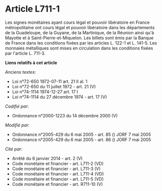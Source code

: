 # Article L711-1

Les signes monétaires ayant cours légal et pouvoir libératoire en France métropolitaine ont cours légal et pouvoir
libératoire dans les départements de la Guadeloupe, de la Guyane, de la Martinique, de la Réunion ainsi qu'à Mayotte et à
Saint-Pierre-et-Miquelon. Les billets sont émis par la Banque de France dans les conditions fixées par les articles L. 122-1
et L. 141-5. Les monnaies métalliques sont mises en circulation dans les conditions fixées par l'article L. 711-3.

**Liens relatifs à cet article**

_Anciens textes_:

  - Loi n°72-650 1972-07-11 art. 21 II al. 1
  - Loi n°72-650 du 11 juillet 1972 - art. 21 (V)
  - Loi n°74-1114 1974-12-27 art. 17 I
  - Loi n°74-1114 du 27 décembre 1974 - art. 17 (V)

_Codifié par_:

  - Ordonnance n°2000-1223 du 14 décembre 2000 (V)

_Modifié par_:

  - Ordonnance n°2005-429 du 6 mai 2005 - art. 85 () JORF 7 mai 2005
  - Ordonnance n°2005-429 du 6 mai 2005 - art. 86 () JORF 7 mai 2005

_Cité par_:

  - Arrêté du 6 janvier 2014 - art. 2 (V)
  - Code monétaire et financier - art. L711-2 (VD)
  - Code monétaire et financier - art. L711-3 (V)
  - Code monétaire et financier - art. L711-4 (VD)
  - Code monétaire et financier - art. L711-5 (VD)
  - Code monétaire et financier - art. R711-10 (V)
